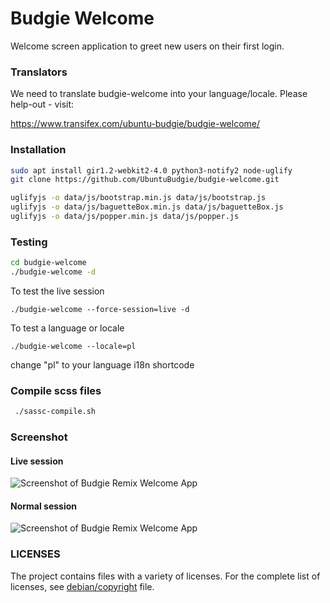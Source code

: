 Budgie Welcome
==============

Welcome screen application to greet new users on their first login.

### Translators

We need to translate budgie-welcome into your language/locale.  Please
help-out - visit:

https://www.transifex.com/ubuntu-budgie/budgie-welcome/

### Installation

```sh
sudo apt install gir1.2-webkit2-4.0 python3-notify2 node-uglify
git clone https://github.com/UbuntuBudgie/budgie-welcome.git

uglifyjs -o data/js/bootstrap.min.js data/js/bootstrap.js
uglifyjs -o data/js/baguetteBox.min.js data/js/baguetteBox.js
uglifyjs -o data/js/popper.min.js data/js/popper.js
```

### Testing

```sh
cd budgie-welcome
./budgie-welcome -d
```

To test the live session

    ./budgie-welcome --force-session=live -d
    
To test a language or locale

    ./budgie-welcome --locale=pl
    
change "pl" to your language i18n shortcode

### Compile scss files
```sh
 ./sassc-compile.sh
```

### Screenshot
#### Live session
![Screenshot of Budgie Remix Welcome App](https://raw.githubusercontent.com/budgie-remix/budgie-welcome/master/screenshot-live-session.png)

#### Normal session
![Screenshot of Budgie Remix Welcome App](https://raw.githubusercontent.com/budgie-remix/budgie-welcome/master/screenshot-normal-session.png)

### LICENSES
  The project contains files with a variety of licenses.
  For the complete list of licenses, see [debian/copyright](https://github.com/budgie-remix/budgie-welcome/blob/master/debian/copyright) file.
